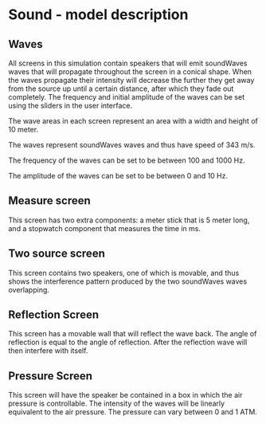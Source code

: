 # Sound - model description

## Waves

All screens in this simulation contain speakers that will emit soundWaves waves that will propagate throughout the
screen in
a conical shape. When the waves propagate their intensity will decrease the further they get away from the source up
until a certain distance, after which they fade out completely. The frequency and initial amplitude of the waves can be
set using the sliders in the user interface.

The wave areas in each screen represent an area with a width and height of 10 meter.

The waves represent soundWaves waves and thus have speed of 343 m/s.

The frequency of the waves can be set to be between 100 and 1000 Hz.

The amplitude of the waves can be set to be between 0 and 10 Hz.

## Measure screen

This screen has two extra components: a meter stick that is 5 meter long, and a stopwatch component that measures the
time in ms.

## Two source screen

This screen contains two speakers, one of which is movable, and thus shows the interference pattern produced by the two
soundWaves waves overlapping.

## Reflection Screen

This screen has a movable wall that will reflect the wave back. The angle of reflection is equal to the angle of
reflection. After the reflection wave will then interfere with itself.

## Pressure Screen

This screen will have the speaker be contained in a box in which the air pressure is controllable. The intensity of the
waves will be linearly equivalent to the air pressure. The pressure can vary between 0 and 1 ATM.
